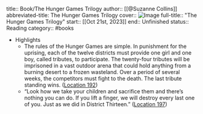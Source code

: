 title:: Book/The Hunger Games Trilogy
author:: [[@Suzanne Collins]]
abbreviated-title: The Hunger Games Trilogy 
cover:: ![Image](https://images-na.ssl-images-amazon.com/images/I/41nphb8vbPL._SL200_.jpg)
full-title:: "The Hunger Games Trilogy"
start:: [[Oct 21st, 2023]]
end:: Unfinished
status:: Reading
category:: #books

- Highlights
	- The rules of the Hunger Games are simple. In punishment for the uprising, each of the twelve districts must provide one girl and one boy, called tributes, to participate. The twenty-four tributes will be imprisoned in a vast outdoor arena that could hold anything from a burning desert to a frozen wasteland. Over a period of several weeks, the competitors must fight to the death. The last tribute standing wins. ([Location 192](https://readwise.io/to_kindle?action=open&asin=B004XJRQUQ&location=192))
	- “Look how we take your children and sacrifice them and there’s nothing you can do. If you lift a finger, we will destroy every last one of you. Just as we did in District Thirteen.” ([Location 197](https://readwise.io/to_kindle?action=open&asin=B004XJRQUQ&location=197))